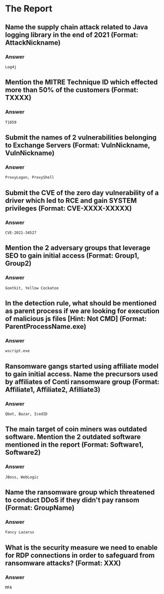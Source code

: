 # The Report

## Name the supply chain attack related to Java logging library in the end of 2021 (Format: AttackNickname)

### Answer

```
Log4j
```



## Mention the MITRE Technique ID which effected more than 50% of the customers (Format: TXXXX)

### Answer

```
T1059
```



## Submit the names of 2 vulnerabilities belonging to Exchange Servers (Format: VulnNickname, VulnNickname)

### Answer

```
ProxyLogon, ProxyShell
```



## Submit the CVE of the zero day vulnerability of a driver which led to RCE and gain SYSTEM privileges (Format: CVE-XXXX-XXXXX)

### Answer

```
CVE-2021-34527
```



## Mention the 2 adversary groups that leverage SEO to gain initial access (Format: Group1, Group2)

### Answer

```
Gootkit, Yellow Cockatoo
```



## In the detection rule, what should be mentioned as parent process if we are looking for execution of malicious js files \[Hint: Not CMD] (Format: ParentProcessName.exe)

### Answer

```
wscript.exe
```



## Ransomware gangs started using affiliate model to gain initial access. Name the precursors used by affiliates of Conti ransomware group (Format: Affiliate1, Affiliate2, Afilliate3)

### Answer

```
Qbot, Bazar, IcedID
```



## The main target of coin miners was outdated software. Mention the 2 outdated software mentioned in the report (Format: Software1, Software2)

### Answer

```
JBoss, WebLogic
```



## Name the ransomware group which threatened to conduct DDoS if they didn't pay ransom (Format: GroupName)

### Answer

```
Fancy Lazarus
```



## What is the security measure we need to enable for RDP connections in order to safeguard from ransomware attacks? (Format: XXX)

### Answer

```
MFA
```
